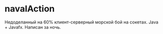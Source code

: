 # navalAction
Недоделанный на 60% клиент-серверный морской бой на сокетах. Java + Javafx. Написан за ночь. 
